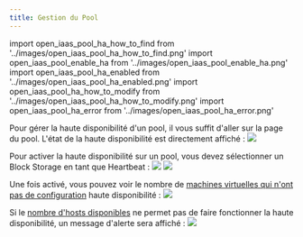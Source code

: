 ```yaml
---
title: Gestion du Pool
---
```

import open_iaas_pool_ha_how_to_find from '../images/open_iaas_pool_ha_how_to_find.png'
import open_iaas_pool_enable_ha from '../images/open_iaas_pool_enable_ha.png'
import open_iaas_pool_ha_enabled from '../images/open_iaas_pool_ha_enabled.png'
import open_iaas_pool_ha_how_to_modify from '../images/open_iaas_pool_ha_how_to_modify.png'
import open_iaas_pool_ha_error from '../images/open_iaas_pool_ha_error.png'

Pour gérer la haute disponibilité d'un pool, il vous suffit d'aller sur la page du pool. L'état de la haute disponibilité est directement affiché :
<img src={open_iaas_pool_ha_how_to_find} />

Pour activer la haute disponibilité sur un pool, vous devez sélectionner un Block Storage en tant que Heartbeat :
<img src={open_iaas_pool_ha_how_to_modify} />
<img src={open_iaas_pool_enable_ha} />

Une fois activé, vous pouvez voir le nombre de [machines virtuelles qui n'ont pas de configuration](manage_vm.md) haute disponibilité :
<img src={open_iaas_pool_ha_enabled} />

Si le [nombre d'hosts disponibles](../../concepts.md#haute-disponibilité) ne permet pas de faire fonctionner la haute disponibilité, un message d'alerte sera affiché :
<img src={open_iaas_pool_ha_error} />
